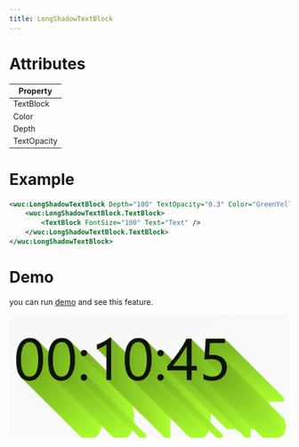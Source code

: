 ```yaml
---
title: LongShadowTextBlock
---
```


# Attributes
|Property|
|-|
|TextBlock|
|Color|
|Depth|
|TextOpacity|

# Example

```xml
<wuc:LongShadowTextBlock Depth="100" TextOpacity="0.3" Color="GreenYellow">
    <wuc:LongShadowTextBlock.TextBlock>
        <TextBlock FontSize="100" Text="Text" />
    </wuc:LongShadowTextBlock.TextBlock>
</wuc:LongShadowTextBlock>
```

# Demo
you can run [demo](https://github.com/WinUICommunity/WinUICommunity) and see this feature.

![WinUICommunity](https://raw.githubusercontent.com/WinUICommunity/Resources/main/WinUICommunityDocs/LongShadowTextBlock.png)
